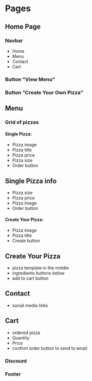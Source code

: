 # Pages

## Home Page
### Navbar
- Home
- Menu
- Contact
- Cart

### Button "View Menu"
### Button "Create Your Own Pizza"

## Menu
### Grid of pizzas
#### Single Pizza:
  - Pizza image
  - Pizza title
  - Pizza price
  - Pizza size
  - Order button
## Single Pizza info
  - Pizza size
  - Pizza price
  - Pizza image
  - Order button
#### Create Your Pizza:
  - Pizza image
  - Pizza title
  - Create button

## Create Your Pizza
  - pizza template in the middle
  - ingredients buttons below
  - add to cart button

## Contact
  - social media links

## Cart
  - ordered pizza
  - Quantity
  - Price
  - confirm order button to send to email

### Discount

### Footer